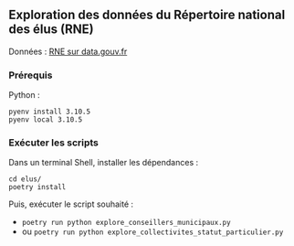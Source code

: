 ## Exploration des données du Répertoire national des élus (RNE)

Données : [RNE sur data.gouv.fr](https://www.data.gouv.fr/fr/datasets/repertoire-national-des-elus-1)

### Prérequis

Python :

```shell
pyenv install 3.10.5
pyenv local 3.10.5
```

### Exécuter les scripts

Dans un terminal Shell, installer les dépendances : 

```shell
cd elus/
poetry install
```

Puis, exécuter le script souhaité : 
* `poetry run python explore_conseillers_municipaux.py`
* ou `poetry run python explore_collectivites_statut_particulier.py`

